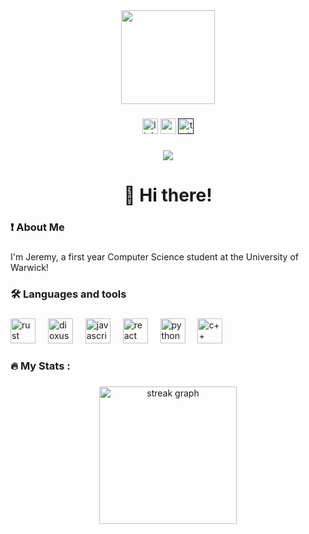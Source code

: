 <div align="center">
  <img height="150" src="https://avatars.githubusercontent.com/u/77164335"  />
</div>

###

<div align="center">
  <a href="https://www.linkedin.com/in/jeremy-daniel-50b3a2316/"><img src="https://img.shields.io/static/v1?message=LinkedIn&logo=linkedin&label=&color=0077B5&logoColor=white&labelColor=&style=for-the-badge" height="25" alt="linkedin logo"  /></a>
  <a href="https://www.youtube.com/@_JeZz4_"><img src="https://img.shields.io/static/v1?message=Youtube&logo=youtube&label=&color=FF0000&logoColor=white&labelColor=&style=for-the-badge" height="25" alt="youtube logo"  /></a>
  <a href=""><img src="https://img.shields.io/static/v1?message=Twitter&logo=twitter&label=&color=1DA1F2&logoColor=white&labelColor=&style=for-the-badge" height="25" alt="twitter logo"  /></a>
</div>

###

<div align="center">
  <img src="https://visitor-badge.laobi.icu/badge?page_id=Jer-Dan.Jer-Dan&"  />
</div>

###

<h1 align="center">👋 Hi there!</h1>

###

<h3 align="left">❗ About Me</h3>

###

<p align="left">I'm Jeremy, a first year Computer Science student at the University of Warwick!</p>

###

<h3 align="left">🛠 Languages and tools</h3>

###

<div align="left">
  <img src="https://raw.githubusercontent.com/rust-lang/rust-artwork/master/logo/rust-logo-512x512.png" height="40" alt="rust logo"  />
  <img width="12" />
  <img src="https://dioxuslabs.com/assets/smalllogo-85c6e908faadac31.png" height="40" alt="dioxus logo"  />
  <img width="12" />
  <img src="https://upload.wikimedia.org/wikipedia/commons/6/6a/JavaScript-logo.png" height="40" alt="javascript logo"  />
  <img width="12" />
  <img src="https://upload.wikimedia.org/wikipedia/commons/a/a7/React-icon.svg" height="40" alt="react logo"  />
  <img width="12" />
  <img src="https://s3.dualstack.us-east-2.amazonaws.com/pythondotorg-assets/media/files/python-logo-only.svg" height="40" alt="python logo"  />
  <img width="12" />
  <img src="https://upload.wikimedia.org/wikipedia/commons/1/18/ISO_C%2B%2B_Logo.svg" height="40" alt="c++ logo"  />
  <img width="12" />
</div>

###

<h3 align="left">🔥   My Stats :</h3>

###

<div align="center">
  <img src="https://streak-stats.demolab.com?user=Jer-Dan&locale=en&mode=daily&theme=dark&hide_border=false&border_radius=5&order=3" height="220" alt="streak graph"  />
</div>

###
